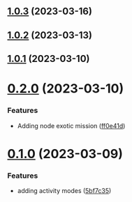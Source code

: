 ## [1.0.3](https://github.com/WorthyD/destiny-clan-dashboard/compare/1.0.2...1.0.3) (2023-03-16)



## [1.0.2](https://github.com/WorthyD/destiny-clan-dashboard/compare/1.0.1...1.0.2) (2023-03-13)



## [1.0.1](https://github.com/WorthyD/destiny-clan-dashboard/compare/0.2.0...1.0.1) (2023-03-10)



# [0.2.0](https://github.com/WorthyD/destiny-clan-dashboard/compare/0.1.0...0.2.0) (2023-03-10)


### Features

* Adding node exotic mission ([ff0e41d](https://github.com/WorthyD/destiny-clan-dashboard/commit/ff0e41d75bb90ac0179d1da8fc2f69196a535e33))



# [0.1.0](https://github.com/WorthyD/destiny-clan-dashboard/compare/0.0.4...0.1.0) (2023-03-09)


### Features

* adding activity modes ([5bf7c35](https://github.com/WorthyD/destiny-clan-dashboard/commit/5bf7c35c73eae343b2e09438cb534226a978431b))



